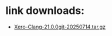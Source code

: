 # link downloads:
* <a href=https://github.com/XeroMz69/Clang/releases/download/Xero-Clang-20250714.1/Xero-Clang-21.0.0git-20250714.tar.gz>Xero-Clang-21.0.0git-20250714.tar.gz</a>
